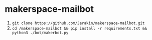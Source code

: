 # makerspace-mailbot

1. `git clone https://github.com/Jerakin/makerspace-mailbot.git`
2. `cd /makerspace-mailbot && pip install -r requirements.txt && python3 ./bot/makerbot.py`
